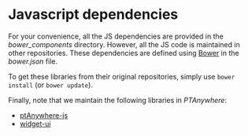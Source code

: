 # Javascript dependencies

For your convenience, all the JS dependencies are provided in the _bower\_components_ directory.
However, all the JS code is maintained in other repositories.
These dependencies are defined using [Bower](http://bower.io) in the _bower.json_ file.


To get these libraries from their original repositories, simply use ``bower install`` (or ``bower update``).


Finally, note that we maintain the following libraries in _PTAnywhere_:

 * [ptAnywhere-js](https://github.com/PTAnywhere/ptAnywhere-js)
 * [widget-ui](https://github.com/PTAnywhere/widget-ui)